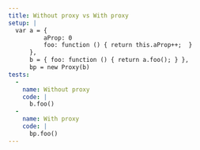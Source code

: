 ```yaml
---
title: Without proxy vs With proxy
setup: |
  var a = {
          aProp: 0
          foo: function () { return this.aProp++;  }
      },
      b = { foo: function () { return a.foo(); } },
      bp = new Proxy(b)
tests:
  -
    name: Without proxy
    code: |
      b.foo()
  -
    name: With proxy
    code: |
      bp.foo()
---
```


